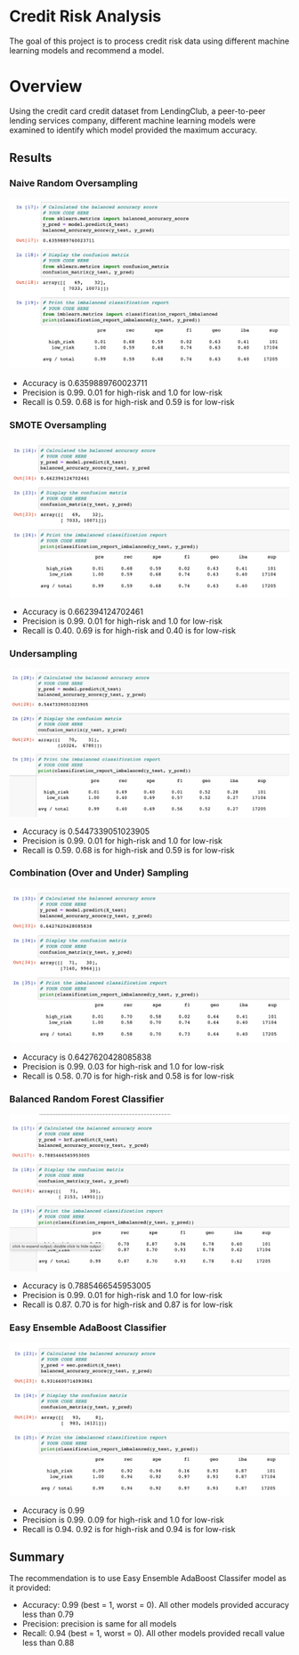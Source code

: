 # Credit Risk Analysis
The goal of this project is to process credit risk data using different machine learning models and recommend a model.

# Overview

Using the credit card credit dataset from LendingClub, a peer-to-peer lending services company, different machine learning models were examined to identify which model provided the maximum accuracy.

## Results 

### Naive Random Oversampling
![plot](./Resources/naive_random_oversampling.png)

- Accuracy is 0.6359889760023711
- Precision is 0.99. 0.01 for high-risk and 1.0 for low-risk
- Recall is 0.59. 0.68 is for high-risk and 0.59 is for low-risk

### SMOTE Oversampling
![plot](./Resources/smote_oversampling.png)

- Accuracy is 0.662394124702461
- Precision is 0.99. 0.01 for high-risk and 1.0 for low-risk
- Recall is 0.40. 0.69 is for high-risk and 0.40 is for low-risk

### Undersampling
![plot](./Resources/undersampling.png)

- Accuracy is 0.5447339051023905
- Precision is 0.99. 0.01 for high-risk and 1.0 for low-risk
- Recall is 0.59. 0.68 is for high-risk and 0.59 is for low-risk

### Combination (Over and Under) Sampling
![plot](./Resources/combination.png)

- Accuracy is 0.6427620428085838
- Precision is 0.99. 0.03 for high-risk and 1.0 for low-risk
- Recall is 0.58. 0.70 is for high-risk and 0.58 is for low-risk

### Balanced Random Forest Classifier
![plot](./Resources/random_forest.png)

- Accuracy is 0.7885466545953005
- Precision is 0.99. 0.01 for high-risk and 1.0 for low-risk
- Recall is 0.87. 0.70 is for high-risk and 0.87 is for low-risk

### Easy Ensemble AdaBoost Classifier
![plot](./Resources/ensamble.png)

- Accuracy is 0.99
- Precision is 0.99. 0.09 for high-risk and 1.0 for low-risk
- Recall is 0.94. 0.92 is for high-risk and 0.94 is for low-risk

## Summary  
The recommendation is to use Easy Ensemble AdaBoost Classifer model as it provided:
- Accuracy: 0.99 (best = 1, worst = 0). All other models provided accuracy less than 0.79
- Precision: precision is same for all models
- Recall: 0.94 (best = 1, worst = 0). All other models provided recall value less than 0.88
